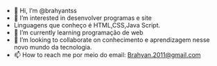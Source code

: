 - 👋 Hi, I’m @brahyantss
- 👀 I’m interested in desenvolver programas e site
- Linguagens que conheço é HTML,CSS,Java Script.
- 🌱 I’m currently learning programação de web 
- 💞️ I’m looking to collaborate on conhecimento e aprendizagem nesse novo mundo da tecnologia.
- 📫 How to reach me por meio do email: Brahyan.2011@gmail.com

<!---
brahyantss/brahyantss is a ✨ special ✨ repository because its `README.md` (this file) appears on your GitHub profile.
You can click the Preview link to take a look at your changes.
--->
